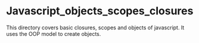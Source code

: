 # Javascript_objects_scopes_closures
This directory covers basic closures, scopes and objects of javascript. It uses the OOP model to create objects.
